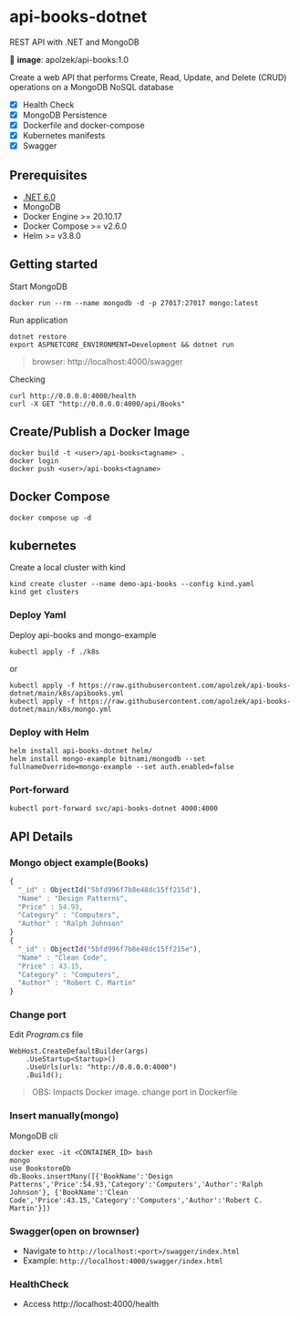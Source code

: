# api-books-dotnet

REST API with .NET and MongoDB

:whale2: **image**: apolzek/api-books:1.0

Create a web API that performs Create, Read, Update, and Delete (CRUD) operations on a MongoDB NoSQL database

- [x] Health Check
- [x] MongoDB Persistence 
- [x] Dockerfile and docker-compose
- [x] Kubernetes manifests
- [x] Swagger

## Prerequisites

- [.NET 6.0](https://dotnet.microsoft.com/download)
- MongoDB
- Docker Engine >= 20.10.17 
- Docker Compose >= v2.6.0
- Helm >= v3.8.0

## Getting started

Start MongoDB
```
docker run --rm --name mongodb -d -p 27017:27017 mongo:latest 
```

Run application
```
dotnet restore
export ASPNETCORE_ENVIRONMENT=Development && dotnet run
```
> browser: http://localhost:4000/swagger

Checking
```
curl http://0.0.0.0:4000/health
curl -X GET "http://0.0.0.0:4000/api/Books"
```

## Create/Publish a Docker Image

```
docker build -t <user>/api-books<tagname> .
docker login
docker push <user>/api-books<tagname>
```

## Docker Compose

```
docker compose up -d
```

## kubernetes

Create a local cluster with kind
```
kind create cluster --name demo-api-books --config kind.yaml
kind get clusters
```

### Deploy Yaml

Deploy api-books and mongo-example
```
kubectl apply -f ./k8s
```

or
```
kubectl apply -f https://raw.githubusercontent.com/apolzek/api-books-dotnet/main/k8s/apibooks.yml
kubectl apply -f https://raw.githubusercontent.com/apolzek/api-books-dotnet/main/k8s/mongo.yml
```

### Deploy with Helm

```
helm install api-books-dotnet helm/
helm install mongo-example bitnami/mongodb --set fullnameOverride=mongo-example --set auth.enabled=false
```

### Port-forward

```
kubectl port-forward svc/api-books-dotnet 4000:4000
```

## API Details

### Mongo object example(Books)

```javascript
{
  "_id" : ObjectId("5bfd996f7b8e48dc15ff215d"),
  "Name" : "Design Patterns",
  "Price" : 54.93,
  "Category" : "Computers",
  "Author" : "Ralph Johnson"
}
{
  "_id" : ObjectId("5bfd996f7b8e48dc15ff215e"),
  "Name" : "Clean Code",
  "Price" : 43.15,
  "Category" : "Computers",
  "Author" : "Robert C. Martin"
}
```

### Change port

Edit *Program.cs* file
```
WebHost.CreateDefaultBuilder(args)
    .UseStartup<Startup>()
    .UseUrls(urls: "http://0.0.0.0:4000")
    .Build();
```
> OBS: Impacts Docker image. change port in Dockerfile

### Insert manually(mongo)

MongoDB cli
```
docker exec -it <CONTAINER_ID> bash
mongo
use BookstoreDb
db.Books.insertMany([{'BookName':'Design Patterns','Price':54.93,'Category':'Computers','Author':'Ralph Johnson'}, {'BookName':'Clean Code','Price':43.15,'Category':'Computers','Author':'Robert C. Martin'}])
```

### Swagger(open on brownser)

  - Navigate to `http://localhost:<port>/swagger/index.html`
  - Example: `http://localhost:4000/swagger/index.html`

### HealthCheck

  - Access http://localhost:4000/health
